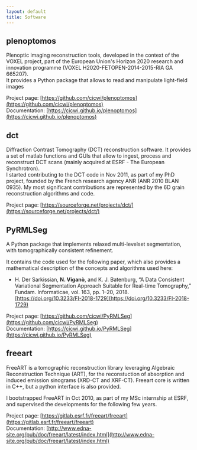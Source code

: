```yaml
---
layout: default
title: Software
---
```


## plenoptomos

Plenoptic imaging reconstruction tools, developed in the context of the VOXEL project, part of the European Union's Horizon 2020 research and innovation programme (VOXEL H2020-FETOPEN-2014-2015-RIA GA 665207).  
It provides a Python package that allows to read and manipulate light-field images

Project page: [https://github.com/cicwi/plenoptomos](https://github.com/cicwi/plenoptomos)  
Documentation: [https://cicwi.github.io/plenoptomos](https://cicwi.github.io/plenoptomos)  

## dct

Diffraction Contrast Tomography (DCT) reconstruction software.
It provides a set of matlab functions and GUIs that allow to ingest, process and reconstruct DCT scans (mainly acquired at ESRF - The European Synchrotron).  
I started contributing to the DCT code in Nov 2011, as part of my PhD project, founded by the French research agency ANR (ANR 2010 BLAN 0935).
My most significant contributions are represented by the 6D grain reconstruction algorithms and code.

Project page: [https://sourceforge.net/projects/dct/](https://sourceforge.net/projects/dct/)  

## PyRMLSeg

A Python package that implements relaxed multi-levelset segmentation, with tomographically consistent refinement.

It contains the code used for the following paper, which also provides a mathematical description of the concepts and algorithms used here:

* H. Der Sarkissian, **N. Viganò**, and K. J. Batenburg, “A Data Consistent Variational Segmentation Approach Suitable for Real-time Tomography,” Fundam. Informaticae, vol. 163, pp. 1–20, 2018.  
[https://doi.org/10.3233/FI-2018-1729](https://doi.org/10.3233/FI-2018-1729)

Project page: [https://github.com/cicwi/PyRMLSeg](https://github.com/cicwi/PyRMLSeg)  
Documentation: [https://cicwi.github.io/PyRMLSeg](https://cicwi.github.io/PyRMLSeg)  

## freeart

FreeART is a tomographic reconstruction library leveraging Algebraic Reconstruction Technique (ART), for the reconstuction of absorption and induced emission sinograms (XRD-CT and XRF-CT).
Freeart core is written in C++, but a python interface is also provided.

I bootstrapped FreeART in Oct 2010, as part of my MSc internship at ESRF, and supervised the developments for the following few years.

Project page: [https://gitlab.esrf.fr/freeart/freeart](https://gitlab.esrf.fr/freeart/freeart)  
Documentation: [http://www.edna-site.org/pub/doc/freeart/latest/index.html](http://www.edna-site.org/pub/doc/freeart/latest/index.html)  


